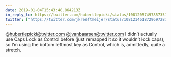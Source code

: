 ```yaml
---
date: 2019-01-04T15:43:48.864213Z
in_reply_to: https://twitter.com/hubertlepicki/status/1081205749785735168
twitter: ["https://twitter.com/jkreeftmeijer/status/1081214618729697281"]
---
```

@hubertlepicki@twitter.com @jvanbaarsen@twitter.com I didn’t actually use Caps Lock as Control before (just remapped it so it wouldn’t lock caps), so I’m using the bottom leftmost key as Control, which is, admittedly, quite a stretch.
